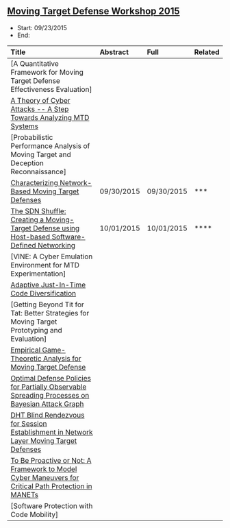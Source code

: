 ## [Moving Target Defense Workshop 2015](http://mtd.mobicloud.asu.edu/)

- Start: 09/23/2015
- End: 

|Title| Abstract| Full| Related|
|:----|:----|:----|:---|
|[A Quantitative Framework for Moving Target Defense Effectiveness Evaluation]| | | |
|[A Theory of Cyber Attacks -- A Step Towards Analyzing MTD Systems](http://people.cis.ksu.edu/~sdeloach/publications/Conference/MTD15-attacktheory.pdf)| | | |
|[Probabilistic Performance Analysis of Moving Target and Deception Reconnaissance]| | | |
|[Characterizing Network-Based Moving Target Defenses](http://web.cs.wpi.edu/~cshue/research/mtd15.characterizing.pdf)|09/30/2015 |09/30/2015 |*** |
|[The SDN Shuffle: Creating a Moving-Target Defense using Host-based Software-Defined Networking](http://web.cs.wpi.edu/~cshue/research/mtd15.sdn.pdf)|10/01/2015 |10/01/2015 |**** |
|[VINE: A Cyber Emulation Environment for MTD Experimentation]| | | |
|[Adaptive Just-In-Time Code Diversification](http://users.elis.ugent.be/~brdsutte/research/publications/2015MTDjangda.pdf/)| | | |
|[Getting Beyond Tit for Tat: Better Strategies for Moving Target Prototyping and Evaluation]| | | |
|[Empirical Game-Theoretic Analysis for Moving Target Defense](http://dl.acm.org/citation.cfm?id=2808483)| | | |
|[Optimal Defense Policies for Partially Observable Spreading Processes on Bayesian Attack Graph](http://dl.acm.org/citation.cfm?id=2808482)| | | |
|[DHT Blind Rendezvous for Session Establishment in Network Layer Moving Target Defenses](http://dl.acm.org/citation.cfm?id=2808477)| | | |
|[To Be Proactive or Not: A Framework to Model Cyber Maneuvers for Critical Path Protection in MANETs](http://csa.memphis.edu/papers/15lmw-mtd.pdf)| | | |
|[Software Protection with Code Mobility]| | | |
